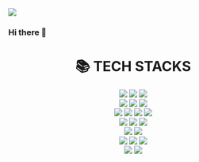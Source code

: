 <img src="https://capsule-render.vercel.app/api?type=wave&color=auto&height=300&section=header&text=SEJIN%20YOO&fontSize=90" />

### Hi there 👋

<div align=center><h1>📚 TECH STACKS</h1></div>

<div align=center> 
  <img src="https://img.shields.io/badge/java-007396?style=for-the-badge&logo=OpenJDK&logoColor=white"> 
  <img src="https://img.shields.io/badge/java-007396?style=for-the-badge&logo=java&logoColor=white"> 
  <img src="https://img.shields.io/badge/spring-6DB33F?style=for-the-badge&logo=spring&logoColor=white"> 
  <br>

  <img src="https://img.shields.io/badge/mysql-4479A1?style=for-the-badge&logo=mysql&logoColor=white"> 
  <img src="https://img.shields.io/badge/mariaDB-003545?style=for-the-badge&logo=mariaDB&logoColor=white"> 
  <img src="https://img.shields.io/badge/Hibernate-59666C?style=for-the-badge&logo=hibernate&logoColor=white"> 
  <br>
  
 <img src="https://img.shields.io/badge/Amazon EC2-FF9900?style=for-the-badge&logo=amazonec2&logoColor=black"> 
 <img src="https://img.shields.io/badge/Amazon S3-569A31?style=for-the-badge&logo=amazons3&logoColor=black"> 
 <img src="https://img.shields.io/badge/linux-FCC624?style=for-the-badge&logo=linux&logoColor=black"> 
  <img src="https://img.shields.io/badge/apache tomcat-F8DC75?style=for-the-badge&logo=apachetomcat&logoColor=white">
  <br>

  
   <img src="https://img.shields.io/badge/Docker-2496ED?style=for-the-badge&logo=docker&logoColor=white">
   <img src="https://img.shields.io/badge/Jenkins-D24939?style=for-the-badge&logo=jenkins&logoColor=white">
   <img src="https://img.shields.io/badge/NGINX-009639?style=for-the-badge&logo=nginx&logoColor=white">
  <br>

  <img src="https://img.shields.io/badge/vue.js-4FC08D?style=for-the-badge&logo=vue.js&logoColor=white"> 
  <img src="https://img.shields.io/badge/bootstrap-7952B3?style=for-the-badge&logo=bootstrap&logoColor=white">
  <br>

 
  
  <img src="https://img.shields.io/badge/gitlab-FC6D26?style=for-the-badge&logo=gitlab&logoColor=white">
  <img src="https://img.shields.io/badge/github-181717?style=for-the-badge&logo=github&logoColor=white">
  <img src="https://img.shields.io/badge/git-F05032?style=for-the-badge&logo=git&logoColor=white">
  <br>


  <img src="https://img.shields.io/badge/IntelliJ IDEA-000000?style=for-the-badge&logo=intellijidea&logoColor=white">
  <img src="https://img.shields.io/badge/Eclipse IDE-2C2255?style=for-the-badge&logo=eclipseide&logoColor=white">
  
</div>


<!--
**tpwls101/tpwls101** is a ✨ _special_ ✨ repository because its `README.md` (this file) appears on your GitHub profile.

Here are some ideas to get you started:

- 🔭 I’m currently working on ...
- 🌱 I’m currently learning ...
- 👯 I’m looking to collaborate on ...
- 🤔 I’m looking for help with ...
- 💬 Ask me about ...
- 📫 How to reach me: ...
- 😄 Pronouns: ...
- ⚡ Fun fact: ...
-->
